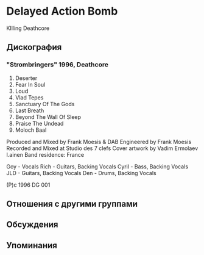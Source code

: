 # Delayed Action Bomb

KIlling Deathcore

## Дискография

### "Strombringers" 1996, Deathcore

1.  Deserter
2.  Fear In Soul
3.  Loud
4.  Vlad Tepes
5.  Sanctuary Of The Gods
6.  Last Breath
7.  Beyond The Wall Of Sleep
8.  Praise The Undead
9.  Moloch Baal

Produced and Mixed by Frank Moesis & DAB
Engineered by Frank Moesis
Recorded and Mixed at Studio des 7 clefs
Cover artwork by Vadim Ermolaev I.ainen
Band residence: France

Goy - Vocals
Rich - Guitars, Backing Vocals
Cyril - Bass, Backing Vocals
JLD - Guitars, Backing Vocals
Den - Drums, Backing Vocals

(P)c 1996 DG 001


## Отношения с другими группами


## Обсуждения


## Упоминания

